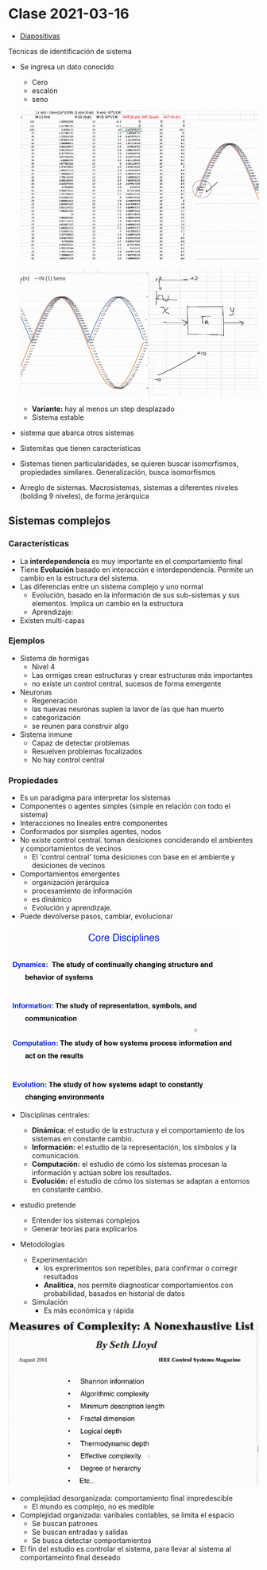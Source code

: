 # Clase 2021-03-16

- [Diapositivas](../presentations/004.pdf)

Técnicas de identificación de sistema
- Se ingresa un dato conocido
  - Cero
  - escalón
  - seno

  ![Ejemplo](images/026.png)

  ![ejemplo](images/025.png)

  - **Variante:** hay al menos un step desplazado
  - Sistema estable

- sistema que abarca otros sistemas
- Sistemitas que tienen características

- Sistemas tienen particularidades, se quieren buscar isomorfismos, propiedades similares. Generalización, busca isomorfismos
- Arreglo de sistemas. Macrosistemas, sistemas a diferentes niveles (bolding 9 niveles), de forma jerárquica

## Sistemas complejos

### Características
- La **interdependencia** es muy importante en el comportamiento final
- Tiene **Evolución** basado en interacción e interdependencia. Permite un cambio en la estructura del sistema.
- Las diferencias entre un sistema complejo y uno normal
  - Evolución, basado en la información de sus sub-sistemas y sus elementos. Implica un cambio en la estructura
  - Aprendizaje:
- Existen multi-capas

### Ejemplos
- Sistema de hormigas
  - Nivel 4
  - Las ormigas crean estructuras y crear estructuras más importantes
  - no existe un control central, sucesos de forma emergente
- Neuronas
  - Regeneración
  - las nuevas neuronas suplen la lavor de las que han muerto
  - categorización
  - se reunen para construir algo
- Sistema inmune
  - Capaz de detectar problemas
  - Resuelven problemas focalizados
  - No hay control central

### Propiedades

- Es un paradigma para interpretar los sistemas
- Componentes o agentes simples (simple en relación con todo el sistema)
- Interacciones no lineales entre componentes
- Conformados por sismples agentes, nodos
- No existe control central. toman desiciones conciderando el ambientes y comportamientos de vecinos
  - El 'control central' toma desiciones con base en el ambiente y desiciones de vecinos
- Comportamientos emergentes
  - organización jerárquica
  - procesamiento de información
  - es dinámico
  - Evolución y aprendizaje.
- Puede devolverse pasos, cambiar, evolucionar

![Disciplinas](images/027.png)

- Disciplinas centrales:
  - **Dinámica:** el estudio de la estructura y el comportamiento de los sistemas en constante cambio.
  - **Información:** el estudio de la representación, los símbolos y la comunicación.
  - **Computación:** el estudio de cómo los sistemas procesan la información y actúan sobre los resultados.
  - **Evolución:** el estudio de cómo los sistemas se adaptan a entornos en constante cambio.

- estudio pretende
  - Entender los sistemas complejos
  - Generar teorías para explicarlos
- Metodologías
  - Experimentación
    - los exprerimentos son repetibles, para confirmar o corregir resultados
    - **Analítica**, nos permite diagnosticar comportamientos con probabilidad, basados en historial de datos
  - Simulación
    - Es más económica y rápida

![medidas de complejidad](images/028.png)

- complejidad desorganizada: comportamiento final impredescible
  - El mundo es complejo, no es medible
- Complejidad organizada: varibales contables, se limita el espacio
  - Se buscan patrones
  - Se buscan entradas y salidas
  - Se busca detectar comportamientos
- El fin del estudio es controlar el sistema, para llevar al sistema al comportameinto final deseado